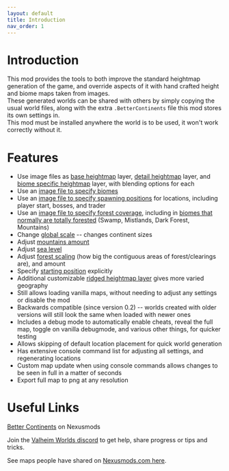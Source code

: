 ```yaml
---
layout: default
title: Introduction
nav_order: 1
---
```


# Introduction

This mod provides the tools to both improve the standard heightmap generation of the game, and override aspects of it with hand crafted height and biome maps taken from images.  
These generated worlds can be shared with others by simply copying the usual world files, along with the extra `.BetterContinents` file this mod stores its own settings in.  
This mod must be installed anywhere the world is to be used, it won't work correctly without it.

# Features
* Use image files as [base heightmap](settings/heightmap.html#heightmap-file) layer, [detail heightmap](settings/flatmap.html#flatmap-file) layer, and [biome specific heightmap](settings/roughmap.html#roughmap-file) layer, with blending options for each
* Use an [image file to specify biomes](settings/biomemap.html#biomemap-file)
* Use an [image file to specify spawning positions](settings/spawnmap.html#spawnmap-file) for locations, including player start, bosses, and trader
* Use an [image file to specify forest coverage](settings/forest.html#forestmap-file), including in [biomes that normally are totally forested](settings/forest.html#forest-factor-overrides-all-trees) (Swamp, Mistlands, Dark Forest, Mountains)
* Change [global scale](settings/global.html#continent-size) -- changes continent sizes
* Adjust [mountains amount](settings/global.html#mountains-amount)
* Adjust [sea level](settings/global.html#sea-level-adjustment)
* Adjust [forest scaling](settings/forest.html#forest-scale) (how big the contiguous areas of forest/clearings are), and amount
* Specify [starting position](settings/start-position.html) explicitly
* Additional customizable [ridged heightmap layer](settings/ridges.html) gives more varied geography
* Still allows loading vanilla maps, without needing to adjust any settings or disable the mod
* Backwards compatible (since version 0.2) -- worlds created with older versions will still look the same when loaded with newer ones
* Includes a debug mode to automatically enable cheats, reveal the full map, toggle on vanilla debugmode, and various other things, for quicker testing
* Allows skipping of default location placement for quick world generation
* Has extensive console command list for adjusting all settings, and regenerating locations
* Custom map update when using console commands allows changes to be seen in full in a matter of seconds
* Export full map to png at any resolution

# Useful Links
[Better Continents](https://www.nexusmods.com/valheim/mods/446) on Nexusmods

Join the [Valheim Worlds discord](https://discord.gg/3XW8ZntYzN) to get help, share progress or tips and tricks.

See maps people have shared on [Nexusmods.com here](https://www.nexusmods.com/valheim/mods/categories/13/).

